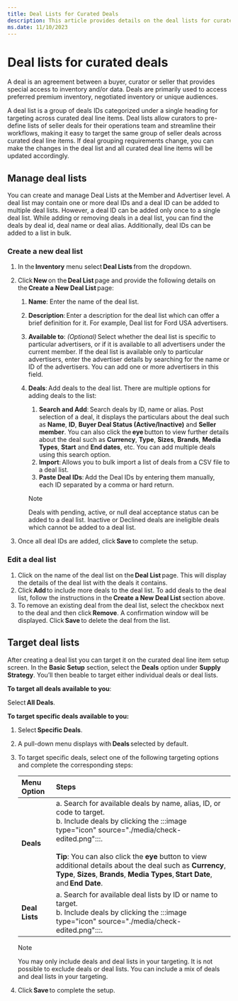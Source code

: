 ```yaml
---
title: Deal Lists for Curated Deals
description: This article provides details on the deal lists for curated deals. A deal list is a group of deal IDs categorized for targeting across curated deal line items.
ms.date: 11/10/2023
---
```


# Deal lists for curated deals

A deal is an agreement between a buyer, curator or seller that provides special access to inventory and/or data. Deals are primarily used to access preferred premium inventory, negotiated inventory or unique audiences.

A deal list is a group of deals IDs categorized under a single heading for targeting across curated deal line items. Deal lists allow curators to pre-define lists of seller deals for their operations team and streamline their workflows, making it easy to target the same group of seller deals across curated deal line items. If deal grouping requirements change, you can make the changes in the deal list and all curated deal line items will be updated accordingly.

## Manage deal lists

You can create and manage Deal Lists at the Member and Advertiser level. A deal list may contain one or more deal IDs and a deal ID can be added to multiple deal lists. However, a deal ID can be added only once to a single deal list. While adding or removing deals in a deal list, you can find the deals by deal id, deal name or deal alias. Additionally, deal IDs can be added to a list in bulk.

### Create a new deal list

1. In the **Inventory** menu select **Deal Lists** from the dropdown.
1. Click **New** on the **Deal List** page and provide the following details on the **Create a New Deal List** page:
    1. **Name**: Enter the name of the deal list.
    1. **Description**: Enter a description for the deal list which can offer a brief definition for it. For example, Deal list for Ford USA advertisers.
    1. **Available to**: *(Optional)* Select whether the deal list is specific to particular advertisers, or if it is available to all advertisers under the current member. If the deal list is available only to particular advertisers, enter the advertiser details by searching for the name or ID of the advertisers. You can add one or more advertisers in this field.
    1. **Deals**: Add deals to the deal list. There are multiple options for adding deals to the list:
        1. **Search and Add**: Search deals by ID, name or alias. Post selection of a deal, it displays the particulars about the deal such as **Name**, **ID**, **Buyer Deal Status (Active/Inactive)** and **Seller member**. You can also click the **eye** button to view further details about the deal such as **Currency**, **Type**, **Sizes**, **Brands**, **Media Types**, **Start** and **End dates**, etc. You can add multiple deals using this search option.
        1. **Import**: Allows you to bulk import a list of deals from a CSV file to a deal list.
        1. **Paste Deal IDs**: Add the Deal IDs by entering them manually, each ID separated by a comma or hard return.

        > [!NOTE]
        > Deals with pending, active, or null deal acceptance status can be added to a deal list. Inactive or Declined deals are ineligible deals which cannot be added to a deal list.

1. Once all deal IDs are added, click **Save** to complete the setup.

### Edit a deal list

1. Click on the name of the deal list on the **Deal List** page. This will display the details of the deal list with the deals it contains.
1. Click **Add** to include more deals to the deal list. To add deals to the deal list, follow the instructions in the **Create a New Deal List** section above.
1. To remove an existing deal from the deal list, select the checkbox next to the deal and then click **Remove**. A confirmation window will be displayed. Click **Save** to delete the deal from the list.

## Target deal lists

After creating a deal list you can target it on the curated deal line item setup screen. In the **Basic Setup** section, select the **Deals** option under **Supply Strategy**. You’ll then beable to target either individual deals or deal lists.

**To target all deals available to you**:

Select **All Deals**.

**To target specific deals available to you:**

1. Select **Specific Deals**.
1. A pull-down menu displays with **Deals** selected by default.
1. To target specific deals, select one of the following targeting options and complete the corresponding steps:

    | Menu Option | Steps |
    |:---|:---|
    | **Deals** | a. Search for available deals by name, alias, ID, or code to target.<br>b. Include deals by clicking the :::image type="icon" source="./media/check-edited.png":::.<br><br> **Tip**: You can also click the **eye** button to view additional details about the deal such as **Currency**, **Type**, **Sizes**, **Brands**, **Media Types**, **Start Date**, and **End Date**. |
    | **Deal Lists** | a. Search for available deal lists by ID or name to target.<br> b. Include deals by clicking the :::image type="icon" source="./media/check-edited.png":::. |

   > [!NOTE]
   > You may only include deals and deal lists in your targeting. It is not possible to exclude deals or deal lists. You can include a mix of deals and deal lists in your targeting.
1. Click **Save** to complete the setup.
